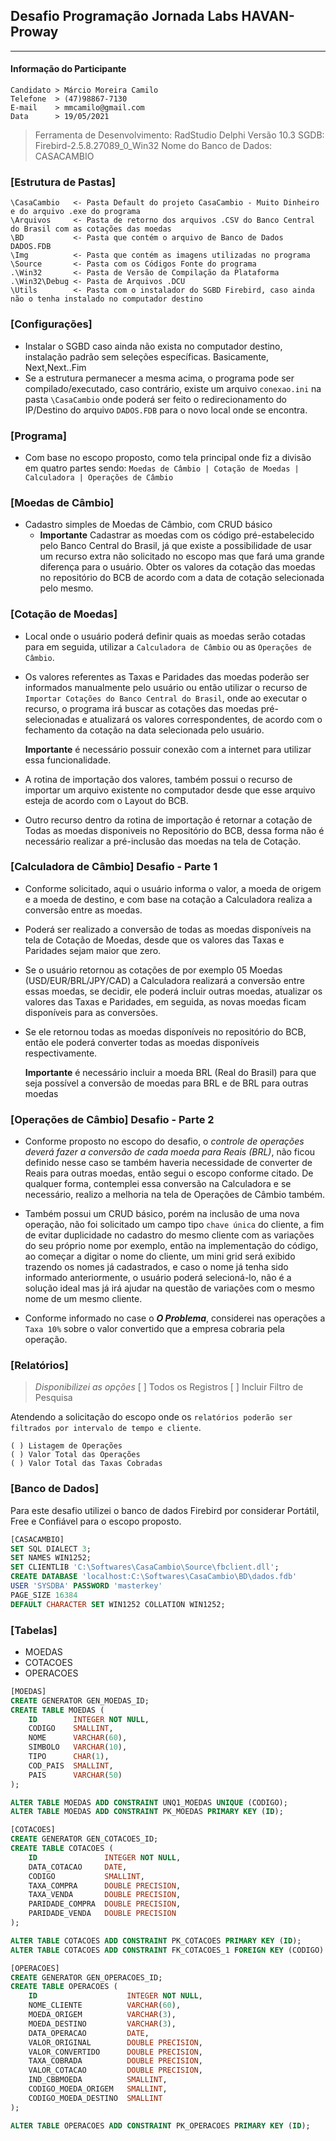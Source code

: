 ## Desafio Programação Jornada Labs HAVAN-Proway
---

#### Informação do Participante 
```
Candidato > Márcio Moreira Camilo
Telefone  > (47)98867-7130
E-mail    > mmcamilo@gmail.com
Data      > 19/05/2021
```

> Ferramenta de Desenvolvimento: RadStudio Delphi Versão 10.3
> SGDB: Firebird-2.5.8.27089_0_Win32
> Nome do Banco de Dados: CASACAMBIO 

### [Estrutura de Pastas]
```
\CasaCambio   <- Pasta Default do projeto CasaCambio - Muito Dinheiro e do arquivo .exe do programa 
\Arquivos     <- Pasta de retorno dos arquivos .CSV do Banco Central do Brasil com as cotações das moedas 
\BD           <- Pasta que contém o arquivo de Banco de Dados DADOS.FDB 
\Img          <- Pasta que contém as imagens utilizadas no programa
\Source       <- Pasta com os Códigos Fonte do programa
.\Win32       <- Pasta de Versão de Compilação da Plataforma
.\Win32\Debug <- Pasta de Arquivos .DCU 
\Utils        <- Pasta com o instalador do SGBD Firebird, caso ainda não o tenha instalado no computador destino
```

### [Configurações]
- Instalar o SGBD caso ainda não exista no computador destino, instalação padrão sem seleções específicas. Basicamente, Next,Next..Fim
- Se a estrutura permanecer a mesma acima, o programa pode ser compilado/executado, caso contrário, existe um arquivo `conexao.ini` na pasta `\CasaCambio` onde poderá ser feito o redirecionamento do IP/Destino do arquivo `DADOS.FDB` para o novo local onde se encontra.

### [Programa]
- Com base no escopo proposto, como tela principal onde fiz a divisão em quatro partes sendo: `Moedas de Câmbio | Cotação de Moedas | Calculadora | Operações de Câmbio`

### [Moedas de Câmbio]
- Cadastro simples de Moedas de Câmbio, com CRUD básico
  * **Importante** Cadastrar as moedas com os código pré-estabelecido pelo Banco Central do Brasil, já que existe a possibilidade de usar um recurso extra não solicitado no escopo mas que fará uma grande diferença para o usuário. Obter os valores da cotação das moedas no repositório do BCB de acordo com a data de cotação selecionada pelo mesmo.

### [Cotação de Moedas]
- Local onde o usuário poderá definir quais as moedas serão cotadas para em seguida, utilizar a `Calculadora de Câmbio` ou as `Operações de Câmbio`.
- Os valores referentes as Taxas e Paridades das moedas poderão ser informados manualmente pelo usuário ou então utilizar o recurso de `Importar Cotações do Banco Central do Brasil`, onde ao executar o recurso, o programa irá buscar as cotações das moedas pré-selecionadas e atualizará os valores correspondentes, de acordo com o fechamento da cotação na data selecionada pelo usuário. 
 
    **Importante** é necessário possuir conexão com a internet para utilizar essa funcionalidade.

- A rotina de importação dos valores, também possui o recurso de importar um arquivo existente no computador desde que esse arquivo esteja de acordo com o Layout do BCB.
- Outro recurso dentro da rotina de importação é retornar a cotação de Todas as moedas disponiveis no Repositório do BCB, dessa forma não é necessário realizar a pré-inclusão das moedas na tela de Cotação.

### [Calculadora de Câmbio] Desafio - Parte 1
- Conforme solicitado, aqui o usuário informa o valor, a moeda de origem e a moeda de destino, e com base na cotação a Calculadora realiza a conversão entre as moedas.

- Poderá ser realizado a conversão de todas as moedas disponíveis na tela de Cotação de Moedas, desde que os valores das Taxas e Paridades sejam maior que zero.
- Se o usuário retornou as cotações de por exemplo 05 Moedas (USD/EUR/BRL/JPY/CAD) a Calculadora realizará a conversão entre essas moedas, se decidir, ele poderá incluir outras moedas, atualizar os valores das Taxas e Paridades, em seguida, as novas moedas ficam disponíveis para as conversões. 
- Se ele retornou todas as moedas disponíveis no repositório do BCB, então ele poderá converter todas as moedas disponíveis respectivamente.

  **Importante** é necessário incluir a moeda BRL (Real do Brasil) para que seja possível a conversão de moedas para BRL e de BRL para outras moedas

### [Operações de Câmbio] Desafio - Parte 2 
- Conforme proposto no escopo do desafio, o *controle de operações deverá fazer a conversão de cada moeda para Reais (BRL)*, não ficou definido nesse caso se também haveria necessidade de converter de Reais para outras moedas, então segui o escopo conforme citado. De qualquer forma, contemplei essa conversão na Calculadora e se necessário, realizo a melhoria na tela de Operações de Câmbio também.

- Também possui um CRUD básico, porém na inclusão de uma nova operação, não foi solicitado um campo tipo `chave única` do cliente, a fim de evitar duplicidade no cadastro do mesmo cliente com as variações do seu próprio nome por exemplo, então na implementação do código, ao começar a digitar o nome do cliente, um mini grid será exibido trazendo os nomes já cadastrados, e caso o nome já tenha sido informado anteriormente, o usuário poderá selecioná-lo, não é a solução ideal mas já irá ajudar na questão de variações com o mesmo nome de um mesmo cliente.
- Conforme informado no case o ***O Problema***, considerei nas operações a `Taxa 10%` sobre o valor convertido que a empresa cobraria pela operação.
 
### [Relatórios]
> *Disponibilizei as opções*
>  [ ] Todos os Registros 
> [ ] Incluir Filtro de Pesquisa

Atendendo a solicitação do escopo onde os `relatórios poderão ser filtrados por intervalo de tempo e cliente`.

    ( ) Listagem de Operações
    ( ) Valor Total das Operações
    ( ) Valor Total das Taxas Cobradas
 
### [Banco de Dados]

Para este desafio utilizei o banco de dados Firebird por considerar Portátil, Free e Confiável para o escopo proposto.

~~~SQL
[CASACAMBIO]
SET SQL DIALECT 3;
SET NAMES WIN1252;
SET CLIENTLIB 'C:\Softwares\CasaCambio\Source\fbclient.dll';
CREATE DATABASE 'localhost:C:\Softwares\CasaCambio\BD\dados.fdb'
USER 'SYSDBA' PASSWORD 'masterkey'
PAGE_SIZE 16384
DEFAULT CHARACTER SET WIN1252 COLLATION WIN1252;
~~~

### [Tabelas]
- MOEDAS
- COTACOES
- OPERACOES

~~~SQL
[MOEDAS]
CREATE GENERATOR GEN_MOEDAS_ID;
CREATE TABLE MOEDAS (
    ID        INTEGER NOT NULL,
    CODIGO    SMALLINT,
    NOME      VARCHAR(60),
    SIMBOLO   VARCHAR(10),
    TIPO      CHAR(1),
    COD_PAIS  SMALLINT,
    PAIS      VARCHAR(50)
);

ALTER TABLE MOEDAS ADD CONSTRAINT UNQ1_MOEDAS UNIQUE (CODIGO);
ALTER TABLE MOEDAS ADD CONSTRAINT PK_MOEDAS PRIMARY KEY (ID);
~~~
~~~SQL
[COTACOES] 
CREATE GENERATOR GEN_COTACOES_ID;
CREATE TABLE COTACOES (
    ID               INTEGER NOT NULL,
    DATA_COTACAO     DATE,
    CODIGO           SMALLINT,
    TAXA_COMPRA      DOUBLE PRECISION,
    TAXA_VENDA       DOUBLE PRECISION,
    PARIDADE_COMPRA  DOUBLE PRECISION,
    PARIDADE_VENDA   DOUBLE PRECISION
);

ALTER TABLE COTACOES ADD CONSTRAINT PK_COTACOES PRIMARY KEY (ID);
ALTER TABLE COTACOES ADD CONSTRAINT FK_COTACOES_1 FOREIGN KEY (CODIGO) REFERENCES MOEDAS (CODIGO);
~~~
~~~SQL
[OPERACOES]
CREATE GENERATOR GEN_OPERACOES_ID;
CREATE TABLE OPERACOES (
    ID                    INTEGER NOT NULL,
    NOME_CLIENTE          VARCHAR(60),
    MOEDA_ORIGEM          VARCHAR(3),
    MOEDA_DESTINO         VARCHAR(3),
    DATA_OPERACAO         DATE,
    VALOR_ORIGINAL        DOUBLE PRECISION,
    VALOR_CONVERTIDO      DOUBLE PRECISION,
    TAXA_COBRADA          DOUBLE PRECISION,
    VALOR_COTACAO         DOUBLE PRECISION,
    IND_CBBMOEDA          SMALLINT,
    CODIGO_MOEDA_ORIGEM   SMALLINT,
    CODIGO_MOEDA_DESTINO  SMALLINT
);

ALTER TABLE OPERACOES ADD CONSTRAINT PK_OPERACOES PRIMARY KEY (ID);
~~~
